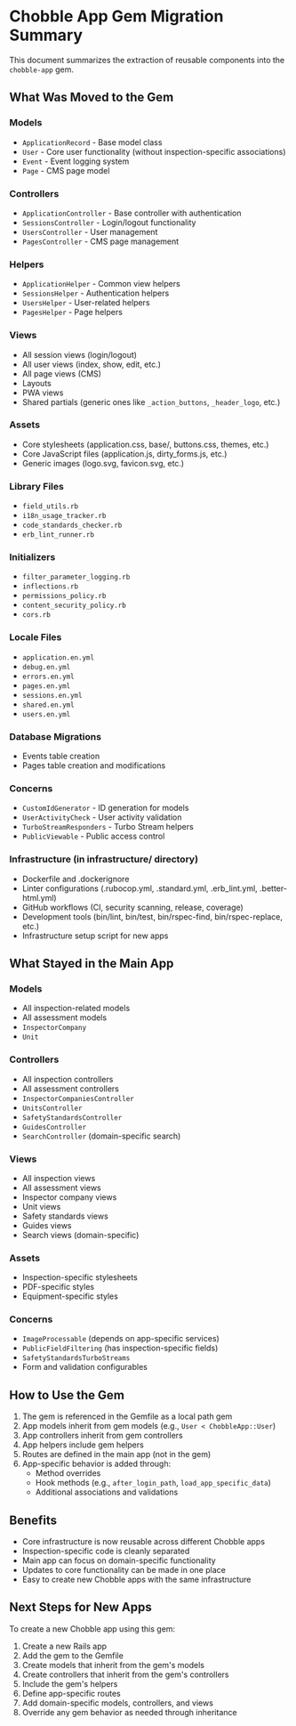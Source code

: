 # Chobble App Gem Migration Summary

This document summarizes the extraction of reusable components into the `chobble-app` gem.

## What Was Moved to the Gem

### Models
- `ApplicationRecord` - Base model class
- `User` - Core user functionality (without inspection-specific associations)
- `Event` - Event logging system
- `Page` - CMS page model

### Controllers
- `ApplicationController` - Base controller with authentication
- `SessionsController` - Login/logout functionality
- `UsersController` - User management
- `PagesController` - CMS page management

### Helpers
- `ApplicationHelper` - Common view helpers
- `SessionsHelper` - Authentication helpers
- `UsersHelper` - User-related helpers
- `PagesHelper` - Page helpers

### Views
- All session views (login/logout)
- All user views (index, show, edit, etc.)
- All page views (CMS)
- Layouts
- PWA views
- Shared partials (generic ones like `_action_buttons`, `_header_logo`, etc.)

### Assets
- Core stylesheets (application.css, base/, buttons.css, themes, etc.)
- Core JavaScript files (application.js, dirty_forms.js, etc.)
- Generic images (logo.svg, favicon.svg, etc.)

### Library Files
- `field_utils.rb`
- `i18n_usage_tracker.rb`
- `code_standards_checker.rb`
- `erb_lint_runner.rb`

### Initializers
- `filter_parameter_logging.rb`
- `inflections.rb`
- `permissions_policy.rb`
- `content_security_policy.rb`
- `cors.rb`

### Locale Files
- `application.en.yml`
- `debug.en.yml`
- `errors.en.yml`
- `pages.en.yml`
- `sessions.en.yml`
- `shared.en.yml`
- `users.en.yml`

### Database Migrations
- Events table creation
- Pages table creation and modifications

### Concerns
- `CustomIdGenerator` - ID generation for models
- `UserActivityCheck` - User activity validation
- `TurboStreamResponders` - Turbo Stream helpers
- `PublicViewable` - Public access control

### Infrastructure (in infrastructure/ directory)
- Dockerfile and .dockerignore
- Linter configurations (.rubocop.yml, .standard.yml, .erb_lint.yml, .better-html.yml)
- GitHub workflows (CI, security scanning, release, coverage)
- Development tools (bin/lint, bin/test, bin/rspec-find, bin/rspec-replace, etc.)
- Infrastructure setup script for new apps

## What Stayed in the Main App

### Models
- All inspection-related models
- All assessment models
- `InspectorCompany`
- `Unit`

### Controllers
- All inspection controllers
- All assessment controllers
- `InspectorCompaniesController`
- `UnitsController`
- `SafetyStandardsController`
- `GuidesController`
- `SearchController` (domain-specific search)

### Views
- All inspection views
- All assessment views
- Inspector company views
- Unit views
- Safety standards views
- Guides views
- Search views (domain-specific)

### Assets
- Inspection-specific stylesheets
- PDF-specific styles
- Equipment-specific styles

### Concerns
- `ImageProcessable` (depends on app-specific services)
- `PublicFieldFiltering` (has inspection-specific fields)
- `SafetyStandardsTurboStreams`
- Form and validation configurables

## How to Use the Gem

1. The gem is referenced in the Gemfile as a local path gem
2. App models inherit from gem models (e.g., `User < ChobbleApp::User`)
3. App controllers inherit from gem controllers
4. App helpers include gem helpers
5. Routes are defined in the main app (not in the gem)
6. App-specific behavior is added through:
   - Method overrides
   - Hook methods (e.g., `after_login_path`, `load_app_specific_data`)
   - Additional associations and validations

## Benefits

- Core infrastructure is now reusable across different Chobble apps
- Inspection-specific code is cleanly separated
- Main app can focus on domain-specific functionality
- Updates to core functionality can be made in one place
- Easy to create new Chobble apps with the same infrastructure

## Next Steps for New Apps

To create a new Chobble app using this gem:

1. Create a new Rails app
2. Add the gem to the Gemfile
3. Create models that inherit from the gem's models
4. Create controllers that inherit from the gem's controllers
5. Include the gem's helpers
6. Define app-specific routes
7. Add domain-specific models, controllers, and views
8. Override any gem behavior as needed through inheritance